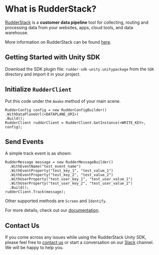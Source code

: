 # What is RudderStack?

[RudderStack](https://rudderstack.com/) is a **customer data pipeline** tool for collecting, routing and processing data from your websites, apps, cloud tools, and data warehouse.

More information on RudderStack can be found [here](https://github.com/rudderlabs/rudder-server).

## Getting Started with Unity SDK

Download the SDK plugin file: ```rudder-sdk-unity.unitypackage``` from the ```SDK``` directory and import it in your project.

## Initialize ```RudderClient```

Put this code under the ```Awake``` method of your main scene.

```
RudderConfig config = new RudderConfigBuilder()
.WithDataPlaneUrl(<DATAPLANE_URI>)
.Build();
RudderClient rudderClient = RudderClient.GetInstance(<WRITE_KEY>, config);
```

## Send Events

A simple track event is as shown: 

```
RudderMessage message = new RudderMessageBuilder()
  .WithEventName("test_event_name")
  .WithEventProperty("test_key_1", "test_value_1")
  .WithEventProperty("test_key_2", "test_value_2")
  .WithUserProperty("test_user_key_1", "test_user_value_1")
  .WithUserProperty("test_user_key_2", "test_user_value_2")
  .Build();
rudderClient.Track(message);
```

Other supported methods are ```Screen``` and ```Identify```.

For more details, check out our [documentation](https://docs.rudderstack.com/rudderstack-sdk-integration-guides/getting-started-with-unity-sdk).

## Contact Us

If you come across any issues while using the RudderStack Unity SDK, please feel free to [contact us](https://rudderstack.com/contact/) or start a conversation on our [Slack](https://resources.rudderstack.com/join-rudderstack-slack) channel. We will be happy to help you.
